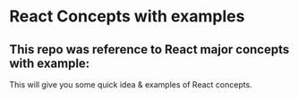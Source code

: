 # React Concepts with examples

## This repo was reference to React major concepts with example:
This will give you some quick idea & examples of React concepts.
